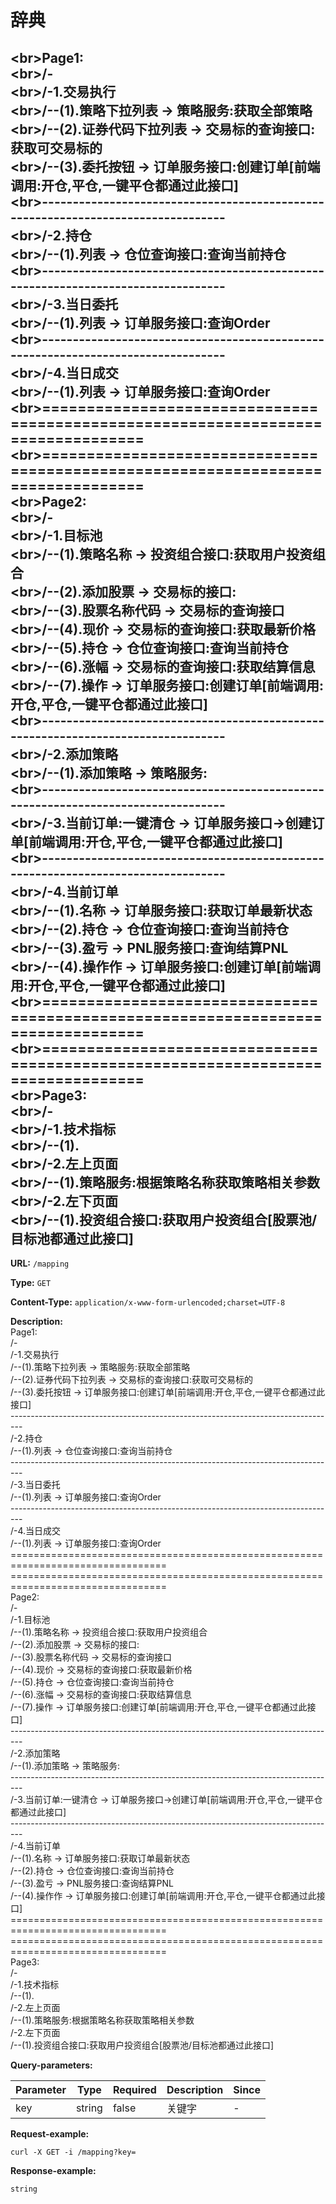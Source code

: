 
# 辞典
## &lt;br&gt;Page1:<br>&lt;br&gt;/-<br>&lt;br&gt;/-1.交易执行<br>&lt;br&gt;/--(1).策略下拉列表 -&gt; 策略服务:获取全部策略<br>&lt;br&gt;/--(2).证券代码下拉列表 -&gt; 交易标的查询接口:获取可交易标的<br>&lt;br&gt;/--(3).委托按钮 -&gt; 订单服务接口:创建订单[前端调用:开仓,平仓,一键平仓都通过此接口]<br>&lt;br&gt;---------------------------------------------------------------------------------<br>&lt;br&gt;/-2.持仓<br>&lt;br&gt;/--(1).列表 -&gt; 仓位查询接口:查询当前持仓<br>&lt;br&gt;---------------------------------------------------------------------------------<br>&lt;br&gt;/-3.当日委托<br>&lt;br&gt;/--(1).列表 -&gt; 订单服务接口:查询Order<br>&lt;br&gt;---------------------------------------------------------------------------------<br>&lt;br&gt;/-4.当日成交<br>&lt;br&gt;/--(1).列表 -&gt; 订单服务接口:查询Order<br>&lt;br&gt;=================================================================================<br>&lt;br&gt;=================================================================================<br>&lt;br&gt;Page2:<br>&lt;br&gt;/-<br>&lt;br&gt;/-1.目标池<br>&lt;br&gt;/--(1).策略名称 -&gt; 投资组合接口:获取用户投资组合<br>&lt;br&gt;/--(2).添加股票 -&gt; 交易标的接口:<br>&lt;br&gt;/--(3).股票名称代码 -&gt; 交易标的查询接口<br>&lt;br&gt;/--(4).现价 -&gt; 交易标的查询接口:获取最新价格<br>&lt;br&gt;/--(5).持仓 -&gt; 仓位查询接口:查询当前持仓<br>&lt;br&gt;/--(6).涨幅 -&gt; 交易标的查询接口:获取结算信息<br>&lt;br&gt;/--(7).操作 -&gt; 订单服务接口:创建订单[前端调用:开仓,平仓,一键平仓都通过此接口]<br>&lt;br&gt;---------------------------------------------------------------------------------<br>&lt;br&gt;/-2.添加策略<br>&lt;br&gt;/--(1).添加策略 -&gt; 策略服务:<br>&lt;br&gt;---------------------------------------------------------------------------------<br>&lt;br&gt;/-3.当前订单:一键清仓 -&gt; 订单服务接口-&gt;创建订单[前端调用:开仓,平仓,一键平仓都通过此接口]<br>&lt;br&gt;---------------------------------------------------------------------------------<br>&lt;br&gt;/-4.当前订单<br>&lt;br&gt;/--(1).名称 -&gt; 订单服务接口:获取订单最新状态<br>&lt;br&gt;/--(2).持仓 -&gt; 仓位查询接口:查询当前持仓<br>&lt;br&gt;/--(3).盈亏 -&gt; PNL服务接口:查询结算PNL<br>&lt;br&gt;/--(4).操作作 -&gt; 订单服务接口:创建订单[前端调用:开仓,平仓,一键平仓都通过此接口]<br>&lt;br&gt;=================================================================================<br>&lt;br&gt;=================================================================================<br>&lt;br&gt;Page3:<br>&lt;br&gt;/-<br>&lt;br&gt;/-1.技术指标<br>&lt;br&gt;/--(1).<br>&lt;br&gt;/-2.左上页面<br>&lt;br&gt;/--(1).策略服务:根据策略名称获取策略相关参数<br>&lt;br&gt;/-2.左下页面<br>&lt;br&gt;/--(1).投资组合接口:获取用户投资组合[股票池/目标池都通过此接口]

**URL:** `/mapping`

**Type:** `GET`


**Content-Type:** `application/x-www-form-urlencoded;charset=UTF-8`

**Description:** <br>Page1:
<br>/-
<br>/-1.交易执行
<br>/--(1).策略下拉列表 -> 策略服务:获取全部策略
<br>/--(2).证券代码下拉列表 -> 交易标的查询接口:获取可交易标的
<br>/--(3).委托按钮 -> 订单服务接口:创建订单[前端调用:开仓,平仓,一键平仓都通过此接口]
<br>---------------------------------------------------------------------------------
<br>/-2.持仓
<br>/--(1).列表 -> 仓位查询接口:查询当前持仓
<br>---------------------------------------------------------------------------------
<br>/-3.当日委托
<br>/--(1).列表 -> 订单服务接口:查询Order
<br>---------------------------------------------------------------------------------
<br>/-4.当日成交
<br>/--(1).列表 -> 订单服务接口:查询Order
<br>=================================================================================
<br>=================================================================================
<br>Page2:
<br>/-
<br>/-1.目标池
<br>/--(1).策略名称 -> 投资组合接口:获取用户投资组合
<br>/--(2).添加股票 -> 交易标的接口:
<br>/--(3).股票名称代码 -> 交易标的查询接口
<br>/--(4).现价 -> 交易标的查询接口:获取最新价格
<br>/--(5).持仓 -> 仓位查询接口:查询当前持仓
<br>/--(6).涨幅 -> 交易标的查询接口:获取结算信息
<br>/--(7).操作 -> 订单服务接口:创建订单[前端调用:开仓,平仓,一键平仓都通过此接口]
<br>---------------------------------------------------------------------------------
<br>/-2.添加策略
<br>/--(1).添加策略 -> 策略服务:
<br>---------------------------------------------------------------------------------
<br>/-3.当前订单:一键清仓 -> 订单服务接口->创建订单[前端调用:开仓,平仓,一键平仓都通过此接口]
<br>---------------------------------------------------------------------------------
<br>/-4.当前订单
<br>/--(1).名称 -> 订单服务接口:获取订单最新状态
<br>/--(2).持仓 -> 仓位查询接口:查询当前持仓
<br>/--(3).盈亏 -> PNL服务接口:查询结算PNL
<br>/--(4).操作作 -> 订单服务接口:创建订单[前端调用:开仓,平仓,一键平仓都通过此接口]
<br>=================================================================================
<br>=================================================================================
<br>Page3:
<br>/-
<br>/-1.技术指标
<br>/--(1).
<br>/-2.左上页面
<br>/--(1).策略服务:根据策略名称获取策略相关参数
<br>/-2.左下页面
<br>/--(1).投资组合接口:获取用户投资组合[股票池/目标池都通过此接口]



**Query-parameters:**

| Parameter | Type | Required | Description | Since |
|-----------|------|----------|-------------|-------|
|key|string|false|关键字|-|


**Request-example:**
```
curl -X GET -i /mapping?key=
```

**Response-example:**
```
string
```

